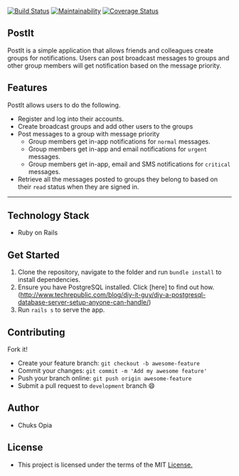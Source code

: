 [![Build Status](https://travis-ci.org/9jaswag/PostIT-Rails.svg?branch=develop)](https://travis-ci.org/9jaswag/PostIT-Rails)
[![Maintainability](https://api.codeclimate.com/v1/badges/cdc98c54daa4d6da88aa/maintainability)](https://codeclimate.com/github/9jaswag/PostIT-Rails/maintainability)
[![Coverage Status](https://coveralls.io/repos/github/9jaswag/PostIT-Rails/badge.svg?branch=ch-collect-coverage)](https://coveralls.io/github/9jaswag/PostIT-Rails?branch=develop)

## PostIt
PostIt is a simple application that allows friends and colleagues create groups for notifications. Users can post broadcast messages to groups and other group members will get notification based on the message priority.

## Features
PostIt allows users to do the following.
* Register and log into their accounts.
* Create broadcast groups and add other users to the groups
* Post messages to a group with message priority
  * Group members get in-app notifications for ```normal``` messages.
  * Group members get in-app and email notifications for ```urgent``` messages.
  * Group members get in-app, email and SMS notifications for ```critical``` messages.
* Retrieve all the messages posted to groups they belong to based on their ```read``` status when they are signed in.
---

## Technology Stack
* Ruby on Rails

## Get Started
1. Clone the repository, navigate to the folder and run ```bundle install``` to install dependencies.
2. Ensure you have PostgreSQL installed. Click [here] to find out how.(http://www.techrepublic.com/blog/diy-it-guy/diy-a-postgresql-database-server-setup-anyone-can-handle/)
3. Run `rails s` to serve the app.

## Contributing
Fork it!
* Create your feature branch: ```git checkout -b awesome-feature```
* Commit your changes: ```git commit -m 'Add my awesome feature'```
* Push your branch online: ```git push origin awesome-feature```
* Submit a pull request to ```development``` branch :smile:

## Author
* Chuks Opia

## License
* This project is licensed under the terms of the MIT [License.](https://github.com/9jaswag/PostIt/blob/chore/implement-feedback/LICENSE)

